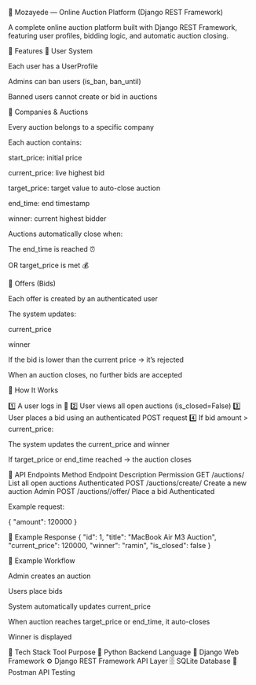 🏦 Mozayede — Online Auction Platform (Django REST Framework)

A complete online auction platform built with Django REST Framework, featuring user profiles, bidding logic, and automatic auction closing.

🚀 Features
👤 User System

Each user has a UserProfile

Admins can ban users (is_ban, ban_until)

Banned users cannot create or bid in auctions

🏢 Companies & Auctions

Every auction belongs to a specific company

Each auction contains:

start_price: initial price

current_price: live highest bid

target_price: target value to auto-close auction

end_time: end timestamp

winner: current highest bidder

Auctions automatically close when:

The end_time is reached ⏰

OR target_price is met 💰

💸 Offers (Bids)

Each offer is created by an authenticated user

The system updates:

current_price

winner

If the bid is lower than the current price → it’s rejected

When an auction closes, no further bids are accepted

🧠 How It Works

1️⃣ A user logs in 🔑
2️⃣ User views all open auctions (is_closed=False)
3️⃣ User places a bid using an authenticated POST request
4️⃣ If bid amount > current_price:

The system updates the current_price and winner

If target_price or end_time reached → the auction closes

🧰 API Endpoints
Method	Endpoint	Description	Permission
GET	/auctions/	List all open auctions	Authenticated
POST	/auctions/create/	Create a new auction	Admin
POST	/auctions/<id>/offer/	Place a bid	Authenticated

Example request:

{
  "amount": 120000
}

🧾 Example Response
{
  "id": 1,
  "title": "MacBook Air M3 Auction",
  "current_price": 120000,
  "winner": "ramin",
  "is_closed": false
}

🧾 Example Workflow

Admin creates an auction

Users place bids

System automatically updates current_price

When auction reaches target_price or end_time, it auto-closes

Winner is displayed

🧰 Tech Stack
Tool	Purpose
🐍 Python	Backend Language
🦄 Django	Web Framework
⚙️ Django REST Framework	API Layer
🗄️ SQLite	Database
🧪 Postman	API Testing
